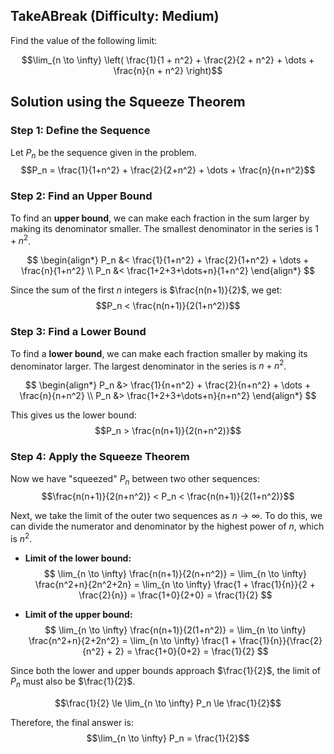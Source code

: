 ## TakeABreak (Difficulty: Medium)

Find the value of the following limit:

$$\lim_{n \to \infty} \left( \frac{1}{1 + n^2} + \frac{2}{2 + n^2} + \dots + \frac{n}{n + n^2} \right)$$

## Solution using the Squeeze Theorem

### Step 1: Define the Sequence

Let $P_n$ be the sequence given in the problem.
$$P_n = \frac{1}{1+n^2} + \frac{2}{2+n^2} + \dots + \frac{n}{n+n^2}$$

### Step 2: Find an Upper Bound

To find an **upper bound**, we can make each fraction in the sum larger by making its denominator smaller. The smallest denominator in the series is $1+n^2$.

$$
\begin{align*}
P_n &< \frac{1}{1+n^2} + \frac{2}{1+n^2} + \dots + \frac{n}{1+n^2} \\
P_n &< \frac{1+2+3+\dots+n}{1+n^2}
\end{align*}
$$

Since the sum of the first $n$ integers is $\frac{n(n+1)}{2}$, we get:
$$P_n < \frac{n(n+1)}{2(1+n^2)}$$

### Step 3: Find a Lower Bound

To find a **lower bound**, we can make each fraction smaller by making its denominator larger. The largest denominator in the series is $n+n^2$.

$$
\begin{align*}
P_n &> \frac{1}{n+n^2} + \frac{2}{n+n^2} + \dots + \frac{n}{n+n^2} \\
P_n &> \frac{1+2+3+\dots+n}{n+n^2}
\end{align*}
$$

This gives us the lower bound:
$$P_n > \frac{n(n+1)}{2(n+n^2)}$$

### Step 4: Apply the Squeeze Theorem

Now we have "squeezed" $P_n$ between two other sequences:
$$\frac{n(n+1)}{2(n+n^2)} < P_n < \frac{n(n+1)}{2(1+n^2)}$$

Next, we take the limit of the outer two sequences as $n \to \infty$. To do this, we can divide the numerator and denominator by the highest power of $n$, which is $n^2$.

* **Limit of the lower bound:**
    $$
    \lim_{n \to \infty} \frac{n(n+1)}{2(n+n^2)} = \lim_{n \to \infty} \frac{n^2+n}{2n^2+2n} = \lim_{n \to \infty} \frac{1 + \frac{1}{n}}{2 + \frac{2}{n}} = \frac{1+0}{2+0} = \frac{1}{2}
    $$

* **Limit of the upper bound:**
    $$
    \lim_{n \to \infty} \frac{n(n+1)}{2(1+n^2)} = \lim_{n \to \infty} \frac{n^2+n}{2+2n^2} = \lim_{n \to \infty} \frac{1 + \frac{1}{n}}{\frac{2}{n^2} + 2} = \frac{1+0}{0+2} = \frac{1}{2}
    $$

Since both the lower and upper bounds approach $\frac{1}{2}$, the limit of $P_n$ must also be $\frac{1}{2}$.

$$\frac{1}{2} \le \lim_{n \to \infty} P_n \le \frac{1}{2}$$

Therefore, the final answer is:
$$\lim_{n \to \infty} P_n = \frac{1}{2}$$